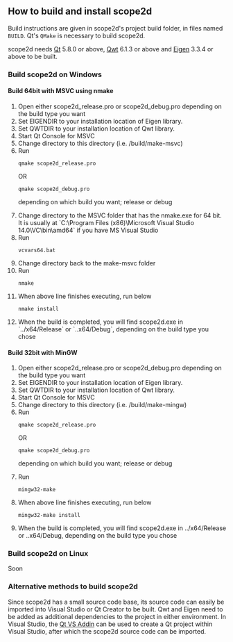 ## How to build and install scope2d

Build instructions are given in scope2d's project build folder, in files named `BUILD`. Qt's `QMake` is necessary to build scope2d.

scope2d needs <a href="https://www.qt.io/download/">Qt</a> 5.8.0 or above, <a href="http://qwt.sourceforge.net">Qwt</a> 6.1.3 or above and <a href="http://eigen.tuxfamily.org/index.php?title=Main_Page">Eigen</a> 3.3.4 or above to be built.

### Build scope2d on Windows

#### Build 64bit with MSVC using nmake

<ol>
<li>Open either scope2d_release.pro or scope2d_debug.pro depending on the build type you want</li>
<li>Set EIGENDIR to your installation location of Eigen library.</li>
<li>Set QWTDIR to your installation location of Qwt library.</li>
<li>Start Qt Console for MSVC</li>
<li>Change directory to this directory (i.e. <YOUR_PATH>/build/make-msvc)</li>
<li>Run 

`qmake scope2d_release.pro`

OR

`qmake scope2d_debug.pro`

depending on which build you want; release or debug</li>
<li>Change directory to the MSVC folder that has the nmake.exe for 64 bit. It is usually at `C:\Program Files (x86)\Microsoft Visual Studio 14.0\VC\bin\amd64` if you have MS Visual Studio</li>
<li>Run 

`vcvars64.bat`</li>
<li>Change directory back to the make-msvc folder</li>
<li>Run

`nmake`</li>
<li>When above line finishes executing, run below

`nmake install`</li>
<li>When the build is completed, you will find scope2d.exe in `../x64/Release` or `..x64/Debug`, depending on the build type you chose</li>
</ol>

#### Build 32bit with MinGW

<ol>
  <li>Open either scope2d_release.pro or scope2d_debug.pro depending on the build type you want</li>
  <li>Set EIGENDIR to your installation location of Eigen library.</li>
  <li>Set QWTDIR to your installation location of Qwt library.</li>
  <li>Start Qt Console for MSVC</li>
  <li>Change directory to this directory (i.e. <YOUR_PATH>/build/make-mingw)</li>
  <li>Run 

`qmake scope2d_release.pro`

OR

`qmake scope2d_debug.pro`

depending on which build you want; release or debug</li>
  <li>Run

`mingw32-make`</li>
  <li>When above line finishes executing, run below

`mingw32-make install`</li>
  <li>When the build is completed, you will find scope2d.exe in ../x64/Release or ..x64/Debug, depending on the build type you chose</li>
</ol>

### Build scope2d on Linux

Soon

### Alternative methods to build scope2d

Since scope2d has a small source code base, its source code can easily be imported into Visual Studio or Qt Creator to be built. Qwt and Eigen need to be added as additional dependencies to the project in either environment. In Visual Studio, the <a href="https://download.qt.io/official_releases/vsaddin/">Qt VS Addin</a> can be used to create a Qt project within Visual Studio, after which the scope2d source code can be imported.
